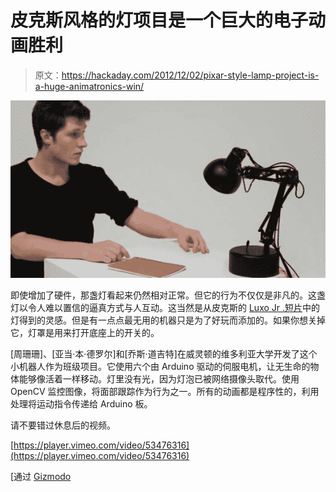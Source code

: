 # 皮克斯风格的灯项目是一个巨大的电子动画胜利

> 原文：<https://hackaday.com/2012/12/02/pixar-style-lamp-project-is-a-huge-animatronics-win/>

![pixar-lamp-animated-procedurally](img/73178d6e41209e6b18de84e50710c592.png)

即使增加了硬件，那盏灯看起来仍然相对正常。但它的行为不仅仅是非凡的。这盏灯以令人难以置信的逼真方式与人互动。这当然是从皮克斯的 [Luxo Jr .短片](http://en.wikipedia.org/wiki/Luxo_Jr.)中的灯得到的灵感。但是有一点点最无用的机器只是为了好玩而添加的。如果你想关掉它，灯罩是用来打开底座上的开关的。

[周珊珊]、[亚当·本·德罗尔]和[乔斯·道吉特]在威灵顿的维多利亚大学开发了这个小机器人作为班级项目。它使用六个由 Arduino 驱动的伺服电机，让无生命的物体能够像活着一样移动。灯里没有光，因为灯泡已被网络摄像头取代。使用 OpenCV 监控图像，将面部跟踪作为行为之一。所有的动画都是程序性的，利用处理将运动指令传递给 Arduino 板。

请不要错过休息后的视频。

[https://player.vimeo.com/video/53476316](https://player.vimeo.com/video/53476316)

[通过 [Gizmodo](http://gizmodo.com/5964567/holy-crap-someone-made-a-real+life-pixar-desk-lamp)